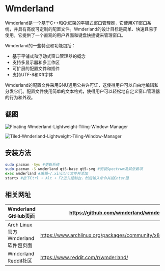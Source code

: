 # Wmderland

Wmderland是一个基于C++和Qt框架的平铺式窗口管理器，它使用X11窗口系统，并具有高度可定制的配置文件。Wmderland的设计目标是简单、快速且易于使用，它提供了一个直观的用户界面和键盘快捷键来管理窗口。

Wmderland的一些特点和功能包括：

- 基于平铺式和浮动式窗口管理器的概念
- 支持多显示器和多工作区
- 可扩展的配置文件和插件
- 支持UTF-8和Xft字体

Wmderland的配置文件采用GNU通用公共许可证，这使得用户可以自由地编辑和分发它们。配置文件使用简单的文本格式，使得用户可以轻松地自定义窗口管理器的行为和外观。

## 截图

![Floating-Wmderland-Lightweight-Tiling-Window-Manager](/0fxipA4_d.webp)

![Tiled-Wmderland-Lightweight-Tiling-Window-Manager](/mmoEL4N_d.webp)

## 安装方法

```bash
sudo pacman -Syu #更新系统
sudo pacman -S wmderland qt5-base qt5-svg #安装Spectrwm及其依赖项
exec wmderland #编辑~/.xinitrc文件并添加
startx #按下Ctrl + Alt + F2进入控制台，然后输入命令并按Enter键
```



## 相关网址

| Wmderland GitHub页面              | https://github.com/wmderland/wmderland                       |
| --------------------------------- | ------------------------------------------------------------ |
| Arch Linux官方Wmderland软件包页面 | https://www.archlinux.org/packages/community/x86_64/wmderland/ |
| Wmderland Reddit社区              | https://www.reddit.com/r/wmderland/                          |

